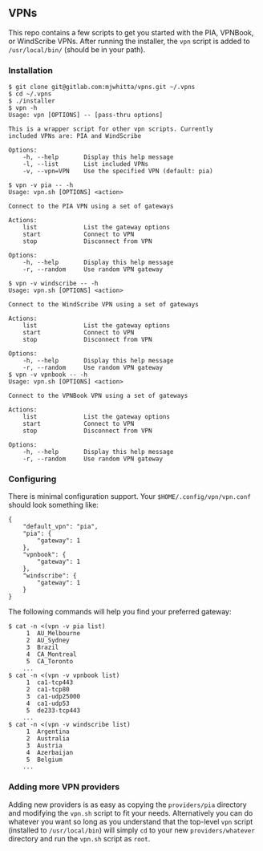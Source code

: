 ## VPNs

This repo contains a few scripts to get you started with the PIA,
VPNBook, or WindScribe VPNs. After running the installer, the `vpn`
script is added to `/usr/local/bin/` (should be in your path).

### Installation

```
$ git clone git@gitlab.com:mjwhitta/vpns.git ~/.vpns
$ cd ~/.vpns
$ ./installer
$ vpn -h
Usage: vpn [OPTIONS] -- [pass-thru options]

This is a wrapper script for other vpn scripts. Currently
included VPNs are: PIA and WindScribe

Options:
    -h, --help       Display this help message
    -l, --list       List included VPNs
    -v, --vpn=VPN    Use the specified VPN (default: pia)

$ vpn -v pia -- -h
Usage: vpn.sh [OPTIONS] <action>

Connect to the PIA VPN using a set of gateways

Actions:
    list             List the gateway options
    start            Connect to VPN
    stop             Disconnect from VPN

Options:
    -h, --help       Display this help message
    -r, --random     Use random VPN gateway

$ vpn -v windscribe -- -h
Usage: vpn.sh [OPTIONS] <action>

Connect to the WindScribe VPN using a set of gateways

Actions:
    list             List the gateway options
    start            Connect to VPN
    stop             Disconnect from VPN

Options:
    -h, --help       Display this help message
    -r, --random     Use random VPN gateway
$ vpn -v vpnbook -- -h
Usage: vpn.sh [OPTIONS] <action>

Connect to the VPNBook VPN using a set of gateways

Actions:
    list             List the gateway options
    start            Connect to VPN
    stop             Disconnect from VPN

Options:
    -h, --help       Display this help message
    -r, --random     Use random VPN gateway
```

### Configuring

There is minimal configuration support. Your
`$HOME/.config/vpn/vpn.conf` should look something like:

```
{
    "default_vpn": "pia",
    "pia": {
        "gateway": 1
    },
    "vpnbook": {
        "gateway": 1
    },
    "windscribe": {
        "gateway": 1
    }
}
```

The following commands will help you find your preferred gateway:

```
$ cat -n <(vpn -v pia list)
     1	AU_Melbourne
     2	AU_Sydney
     3	Brazil
     4	CA_Montreal
     5	CA_Toronto
    ...
$ cat -n <(vpn -v vpnbook list)
     1	ca1-tcp443
     2	ca1-tcp80
     3	ca1-udp25000
     4	ca1-udp53
     5	de233-tcp443
    ...
$ cat -n <(vpn -v windscribe list)
     1	Argentina
     2	Australia
     3	Austria
     4	Azerbaijan
     5	Belgium
    ...
```

### Adding more VPN providers

Adding new providers is as easy as copying the `providers/pia`
directory and modifying the `vpn.sh` script to fit your needs.
Alternatively you can do whatever you want so long as you understand
that the top-level `vpn` script (installed to `/usr/local/bin`) will
simply `cd` to your new `providers/whatever` directory and run the
`vpn.sh` script as `root`.
